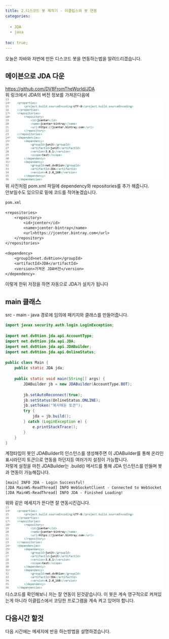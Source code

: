 ```yaml
---
title: 2.디스코드 봇 제작기 - 이클립스와 봇 연동
categories:

  - JDA
  - java
  
toc: true;
---
```


오늘은 자바와 저번에 만든 디스코드 봇을 연동하는법을 알려드리겠습니다.

## 메이븐으로 JDA 다운

<https://github.com/DV8FromTheWorld/JDA><br/>
위 링크에서 JDA의 버전 정보를 가져온다음에<br/>
![pom.xml](/image/discordbot02-01.PNG "pom.xml")<br/>
위 사진처럼 pom.xml 파일에 dependency와 repositories를 추가 해줍니다.<br/>
안보일수도 있으므로 밑에 코드를 적어놓겠습니다.<br/>

```
pom.xml

<repositories>
	<repository>
		<id>jcenter</id>
		<name>jcenter-bintray</name>
		<url>https://jcenter.bintray.com</url>
	</repository>
</repositories>

<dependency>
	<groupId>net.dv8tion</groupId>
	<artifactId>JDA</artifactId>
	<version>가져온 JDA버전</version>
</dependency>
```


이렇게 한뒤 저장을 하면 자동으로 JDA가 설치가 됩니다<br/>

## main 클래스

src - main - java 경로에 임의에 패키지와 클래스를 만들어줍니다.

``` java
import javax.security.auth.login.LoginException;

import net.dv8tion.jda.api.AccountType;
import net.dv8tion.jda.api.JDA;
import net.dv8tion.jda.api.JDABuilder;
import net.dv8tion.jda.api.OnlineStatus;

public class Main {
	public static JDA jda;

	public static void main(String[] args) {
		JDABuilder jb = new JDABuilder(AccountType.BOT);

		jb.setAutoReconnect(true);
		jb.setStatus(OnlineStatus.ONLINE);
		jb.setToken("복사해둔 토큰");
		try {
			jda = jb.build();
		} catch (LoginException e) {
			e.printStackTrace();
		}
	}
}
```

계정타입이 봇인 JDABuilder의 인스턴스를 생성해주면 이 JDABuilder를 통해 온라인 표시라던지 토큰으로 연동을 하던지등 여러가지 설정이 가능합니다.<br/>
저렇게 설정을 마친 JDABuilder는 .build() 메서드를 통해 JDA 인스턴스를 만들며 봇과 연동이 가능해집니다.<br/>

```
[main] INFO JDA - Login Successful!
[JDA MainWS-ReadThread] INFO WebSocketClient - Connected to WebSocket
[JDA MainWS-ReadThread] INFO JDA - Finished Loading!
```

위와 같은 메세지가 뜬다면 잘 연동시킨겁니다.<br/>
![디스코드 연동](/image/discordbot02-01.PNG "디스코드 연동")<br/>
디스코드를 확인해보니 저는 잘 연동이 된것같습니다. 이 봇은 계속 영구적으로 켜져있는게 아니라 이클립스에서 코딩한 프로그램을 계속 켜고 있어야 합니다.<br/>
## 다음시간 할것
다음 시간에는 메세지에 반응 하는방법을 설명하겠습니다.
